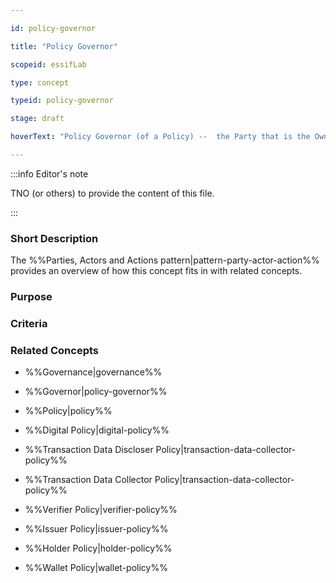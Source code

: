 ```yaml
---

id: policy-governor

title: "Policy Governor"

scopeid: essifLab

type: concept

typeid: policy-governor

stage: draft

hoverText: "Policy Governor (of a Policy) --  the Party that is the Owner of the Policy and hence decides what goes in it and what not."

---
```




:::info Editor's note

TNO (or others) to provide the content of this file.

:::



### Short Description



The %%Parties, Actors and Actions pattern|pattern-party-actor-action%% provides an overview of how this concept fits in with related concepts.



### Purpose



### Criteria



### Related Concepts

- %%Governance|governance%%

- %%Governor|policy-governor%%

- %%Policy|policy%%

- %%Digital Policy|digital-policy%%

- %%Transaction Data Discloser Policy|transaction-data-collector-policy%%

- %%Transaction Data Collector Policy|transaction-data-collector-policy%%

- %%Verifier Policy|verifier-policy%%

- %%Issuer Policy|issuer-policy%%

- %%Holder Policy|holder-policy%%

- %%Wallet Policy|wallet-policy%%
